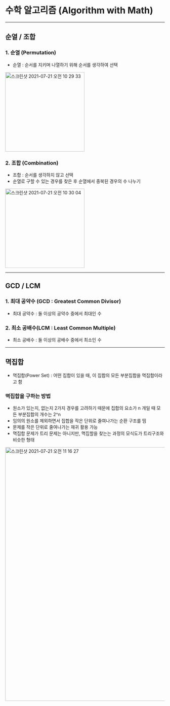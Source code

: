 # 수학 알고리즘 (Algorithm with Math)

***

## 순열 / 조합

### 1. 순열 (Permutation)
- 순열 : 순서를 지키며 나열하기 위해 순서를 생각하여 선택

<img width="250" alt="스크린샷 2021-07-21 오전 10 29 33" src="https://user-images.githubusercontent.com/80403988/126416286-e224b43e-754a-48fc-8d92-359e0cc7d7c2.png">

### 2. 조합 (Combination)
- 조합 : 순서를 생각하지 않고 선택
- 순열로 구할 수 있는 경우를 찾은 후 순열에서 중복된 경우의 수 나누기

<img width="250" alt="스크린샷 2021-07-21 오전 10 30 04" src="https://user-images.githubusercontent.com/80403988/126416289-bc554dde-0b26-46a5-b094-796cbf305f62.png">

***

## GCD / LCM

### 1. 최대 공약수 (GCD : Greatest Common Divisor)
- 최대 공약수 : 둘 이상의 공약수 중에서 최대인 수

### 2. 최소 공배수(LCM : Least Common Multiple)
- 최소 공배수 : 둘 이상의 공배수 중에서 최소인 수

***

## 멱집합
- 멱집합(Power Set) : 어떤 집합이 있을 때, 이 집합의 모든 부분집합을 멱집합이라고 함

### 멱집합을 구하는 방법
- 원소가 있는지, 없는지 2가지 경우를 고려하기 때문에 집합의 요소가 n 개일 때 모든 부분집합의 개수는 2^n
- 임의의 원소를 제외하면서 집합을 작은 단위로 줄여나가는 순환 구조를 띰
- 문제를 작은 단위로 줄여나가는 재귀 활용 가능
- 멱집합 문제가 트리 문제는 아니지만, 멱집할을 찾는는 과정의 모식도가 트리구조와 비슷한 형태

<img width="800" alt="스크린샷 2021-07-21 오전 11 16 27" src="https://user-images.githubusercontent.com/80403988/126420050-bc2173e4-3927-491c-9699-06653a2f7391.png">

